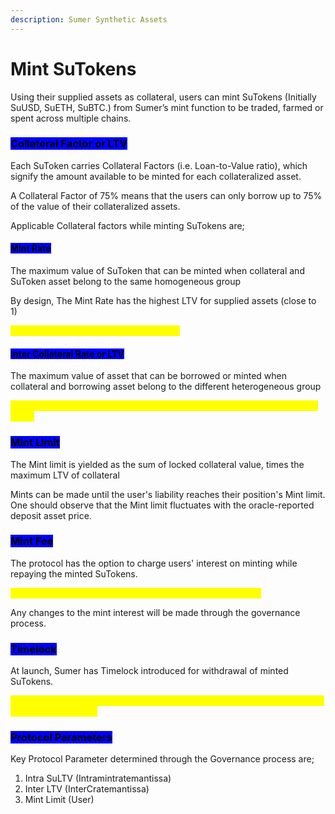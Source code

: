 ```yaml
---
description: Sumer Synthetic Assets
---
```


# Mint SuTokens

Using their supplied assets as collateral, users can mint SuTokens (Initially SuUSD, SuETH, SuBTC.) from Sumer’s mint function to be traded, farmed or spent across multiple chains.&#x20;

### <mark style="background-color:blue;">Collateral Factor or LTV</mark>

Each SuToken carries Collateral Factors (i.e. Loan-to-Value ratio), which signify the amount available to be minted for each collateralized asset.&#x20;

A Collateral Factor of 75% means that the users can only borrow up to 75% of the value of their collateralized assets.&#x20;

Applicable Collateral factors while minting SuTokens are;

#### <mark style="background-color:blue;">Mint Rate</mark>

The maximum value of SuToken that can be minted when collateral and SuToken asset belong to the same homogeneous group

By design, The Mint Rate has the highest LTV for supplied assets (close to 1)

<mark style="color:yellow;">For e.g. Minting  suETH by supplying ETH</mark>

#### <mark style="background-color:blue;">Inter Collateral Rate or LTV</mark>

The maximum value of asset that can be borrowed or minted when collateral and borrowing asset belong to the different heterogeneous group

<mark style="color:yellow;">For e.g. Borrowing ETH by supplying USDC or Minting suETH by supplying USDT</mark>&#x20;

### <mark style="background-color:blue;">Mint Limit</mark>

The Mint limit is yielded as the sum of locked collateral value, times the maximum LTV of collateral

Mints can be made until the user's liability reaches their position's Mint limit. One should observe that the Mint limit fluctuates with the oracle-reported deposit asset price.&#x20;

### <mark style="background-color:blue;">Mint Fee</mark>&#x20;

The protocol has the option to charge users' interest on minting while repaying the minted SuTokens.&#x20;

<mark style="color:yellow;">**The mint interest is set as 0% at the launch of the protocol.**</mark>&#x20;

Any changes to the mint interest will be made through the governance process.&#x20;

### <mark style="background-color:blue;">Timelock</mark>

At launch, Sumer has Timelock introduced for withdrawal of minted SuTokens.&#x20;

<mark style="color:yellow;">Users cannot withdraw minted SuTokens within the same block in which the collateral is supplied.</mark>&#x20;

### <mark style="background-color:blue;">Protocol Parameters</mark>

Key Protocol Parameter determined through the Governance process are;&#x20;

1. Intra SuLTV (Intramintratemantissa)
2. Inter LTV (InterCratemantissa)
3. Mint Limit (User)
